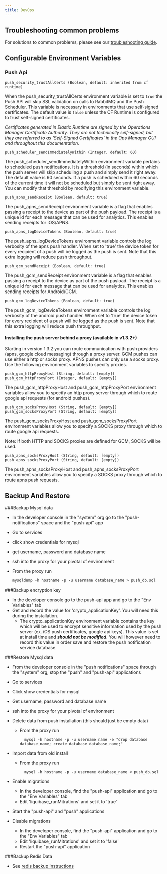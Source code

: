```yaml
---
title: DevOps
---
```


## Troubleshooting common problems

For solutions to common problems, please see our [troubleshooting guide](troubleshooting.html).

## Configurable Environment Variables

### Push Api

    push_security_trustAllCerts (Boolean, default: inherited from cf runtime)

  When the push\_security\_trustAllCerts environment variable is set to `true` the Push API will skip SSL validation on calls to RabbitMQ and the Push Scheduler. This variable is necessary in environments that use self-signed certificates. The default value is `false` unless the CF Runtime is configured to trust self-signed certificates.

_Certificates generated in Elastic Runtime are signed by the Operations Manager Certificate Authority. They are not technically self-signed, but they are referred to as 'Self-Signed Certificates' in the Ops Manager GUI and throughout this documentation._

    push_scheduler_sendImmediatelyWithin (Integer, default: 60)

  The push\_scheduler\_sendImmediatelyWithin environment variable pertains to scheduled push notifications. It is a threshold (in seconds) within which the push server will skip scheduling a push and simply send it right away. The default value is 60 seconds. If a push is scheduled within 60 seconds of the current time it will not be scheduled but simply be sent right away. You can modify that threshold by modifying this environment variable.

    push_apns_sendReceipt (Boolean, default: true)

  The push\_apns\_sendReceipt environment variable is a flag that enables passing a receipt to the device as part of the push payload. The receipt is a unique id for each message that can be used for analytics.  This enables sending receipts for iOS/APNS.

    push_apns_logDeviceTokens (Boolean, default: true)

  The push\_apns\_logDeviceTokens environment variable controls the log verbosity of the apns push handler. When set to 'true' the device token for every recipient of a push will be logged as the push is sent. Note that this extra logging will reduce push throughput.

    push_gcm_sendReceipt (Boolean, default: true)

  The push\_gcm\_sendReceipt environment variable is a flag that enables passing a receipt to the device as part of the push payload. The receipt is a unique id for each message that can be used for analytics.  This enables sending receipts for Android/GCM.

    push_gcm_logDeviceTokens (Boolean, default: true)

  The push\_gcm\_logDeviceTokens environment variable controls the log verbosity of the android push handler. When set to 'true' the device token for every recipient of a push will be logged as the push is sent. Note that this extra logging will reduce push throughput.

#### Installing the push server behind a proxy (available in v1.3.2+)

  Starting in version 1.3.2 you can route communication with push providers (apns, google cloud messaging) through a proxy server. GCM pushes can use either a http or socks proxy. APNS pushes can only use a socks proxy. Use the following environment variables to specify proxies.

    push_gcm_httpProxyHost (String, default: [empty])
    push_gcm_httpProxyPort (Integer, default: [empty])

  The push\_gcm\_httpProxyHost and push\_gcm\_httpProxyPort environment variables allow you to specify an http proxy server through which to route google api requests (for android pushes).

    push_gcm_socksProxyHost (String, default: [empty])
    push_gcm_socksProxyPort (String, default: [empty])

  The push\_gcm\_socksProxyHost and push\_gcm\_socksProxyPort environment variables allow you to specify a SOCKS proxy through which to route google api requests.

  Note: If both HTTP and SOCKS proxies are defined for GCM, SOCKS will be used.

    push_apns_socksProxyHost (String, default: [empty])
    push_apns_socksProxyPort (String, default: [empty])

  The push\_apns\_socksProxyHost and push\_apns\_socksProxyPort environment variables allow you to specify a SOCKS proxy through which to route apns push requests.


## Backup And Restore

###Backup Mysql data

  - In the developer console in the "system" org go to the "push-notifications" space and the "push-api" app
  - Go to services
  - click show credentials for mysql
  - get username, password and database name
  - ssh into the proxy for your pivotal cf environment
  - From the proxy run

  		mysqldump -h hostname -p -u username database_name > push_db.sql

###Backup encryption key

   - In the developer console go to the push-api app and go to the "Env Variables" tab
   - Get and record the value for 'crypto_applicationKey'. You will need this during the installation.
      - The crypto\_applicationKey environment variable contains the key which will be used to encrypt sensitive information used by the push server (ex. iOS push certificates, google api keys). This value is set at install time and **_should not be modified_**. You will however need to record this value in order save and restore the push notification service database.



###Restore Mysql data

- From the developer console in the "push notifications" space through the "system" org, stop the "push" and "push-api" applications
- Go to services
- Click show credentials for mysql
- Get username, password and database name
- ssh into the proxy for your pivotal cf environment
- Delete data from push installation (this should just be empty data)
	- From the proxy run

    		mysql -h hostname -p -u username name -e "drop database database_name; create database database_name;"

 - Import data from old install
  	- From the proxy run

  			mysql -h hostname -p -u username database_name < push_db.sql

- Enable migrations
	- In the developer console, find the "push-api" application and go to the "Env Variables" tab
	- Edit 'liquibase_runMitrations' and set it to 'true'

- Start the "push-api" and "push" applications

- Disable migrations
	- In the developer console, find the "push-api" application and go to the "Env Variables" tab
	- Edit 'liquibase_runMitrations' and set it to 'false'
	- Restart the "push-api" application



###Backup Redis Data

  - See [redis backup instructions ](redis-backup.html)
